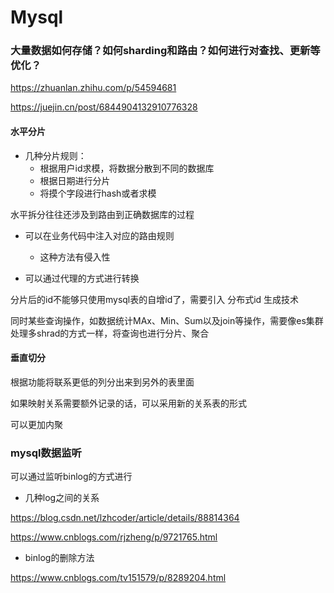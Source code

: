 # Mysql

### 大量数据如何存储？如何sharding和路由？如何进行对查找、更新等优化？

https://zhuanlan.zhihu.com/p/54594681

https://juejin.cn/post/6844904132910776328

#### 水平分片

* 几种分片规则：
  * 根据用户id求模，将数据分散到不同的数据库
  * 根据日期进行分片
  * 将摸个字段进行hash或者求模

水平拆分往往还涉及到路由到正确数据库的过程

* 可以在业务代码中注入对应的路由规则
  * 这种方法有侵入性

* 可以通过代理的方式进行转换

分片后的id不能够只使用mysql表的自增id了，需要引入 分布式id 生成技术

同时某些查询操作，如数据统计MAx、Min、Sum以及join等操作，需要像es集群处理多shrad的方式一样，将查询也进行分片、聚合



#### 垂直切分

根据功能将联系更低的列分出来到另外的表里面

如果映射关系需要额外记录的话，可以采用新的关系表的形式

可以更加内聚



### mysql数据监听

可以通过监听binlog的方式进行

* 几种log之间的关系

https://blog.csdn.net/lzhcoder/article/details/88814364

https://www.cnblogs.com/rjzheng/p/9721765.html

* binlog的删除方法

https://www.cnblogs.com/tv151579/p/8289204.html